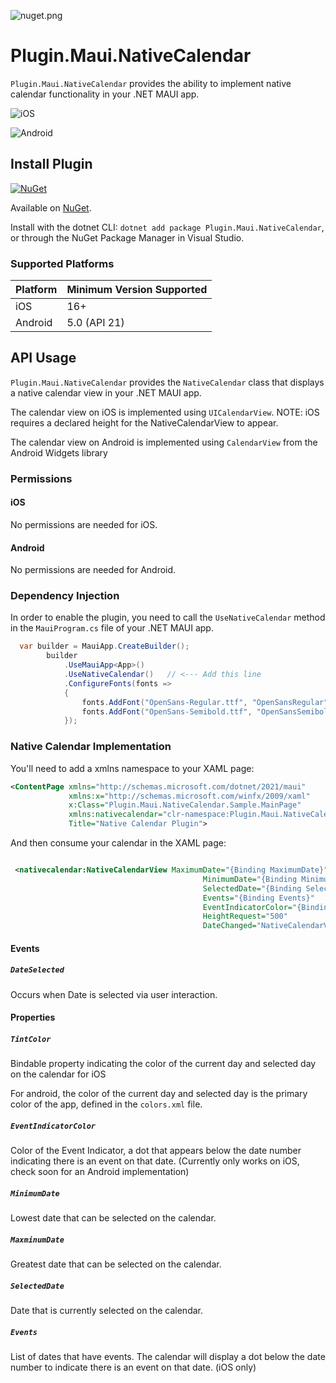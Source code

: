 ![nuget.png](https://raw.githubusercontent.com/edgiardina/Plugin.Maui.NativeCalendar/main/nuget.png)
# Plugin.Maui.NativeCalendar

`Plugin.Maui.NativeCalendar` provides the ability to implement native calendar functionality in your .NET MAUI app.


![iOS](https://raw.githubusercontent.com/edgiardina/Plugin.Maui.NativeCalendar/main/ios-example.png)

![Android](https://raw.githubusercontent.com/edgiardina/Plugin.Maui.NativeCalendar/main/android-example.png)

## Install Plugin

[![NuGet](https://img.shields.io/nuget/v/Plugin.Maui.NativeCalendar.svg?label=NuGet)](https://www.nuget.org/packages/Plugin.Maui.NativeCalendar/)

Available on [NuGet](http://www.nuget.org/packages/Plugin.Maui.NativeCalendar).

Install with the dotnet CLI: `dotnet add package Plugin.Maui.NativeCalendar`, or through the NuGet Package Manager in Visual Studio.

### Supported Platforms

| Platform | Minimum Version Supported |
|----------|---------------------------|
| iOS      | 16+                       |
| Android  | 5.0 (API 21)              |

## API Usage

`Plugin.Maui.NativeCalendar` provides the `NativeCalendar` class that displays a native calendar view in your .NET MAUI app. 

The calendar view on iOS is implemented using `UICalendarView`.  NOTE: iOS requires a declared height for the NativeCalendarView to appear.

The calendar view on Android is implemented using `CalendarView` from the Android Widgets library

### Permissions

#### iOS

No permissions are needed for iOS.

#### Android

No permissions are needed for Android.

### Dependency Injection

In order to enable the plugin, you need to call the `UseNativeCalendar` method in the `MauiProgram.cs` file of your .NET MAUI app.

```csharp
  var builder = MauiApp.CreateBuilder();
        builder
            .UseMauiApp<App>()
            .UseNativeCalendar()   // <--- Add this line
            .ConfigureFonts(fonts =>
            {
                fonts.AddFont("OpenSans-Regular.ttf", "OpenSansRegular");
                fonts.AddFont("OpenSans-Semibold.ttf", "OpenSansSemibold");
            });
```


### Native Calendar Implementation


You'll need to add a xmlns namespace to your XAML page:

```xml
<ContentPage xmlns="http://schemas.microsoft.com/dotnet/2021/maui"
             xmlns:x="http://schemas.microsoft.com/winfx/2009/xaml"
             x:Class="Plugin.Maui.NativeCalendar.Sample.MainPage"
             xmlns:nativecalendar="clr-namespace:Plugin.Maui.NativeCalendar;assembly=Plugin.Maui.NativeCalendar"
             Title="Native Calendar Plugin">
```

And then consume your calendar in the XAML page:

```xml

 <nativecalendar:NativeCalendarView MaximumDate="{Binding MaximumDate}"
                                           MinimumDate="{Binding MinimumDate}"
                                           SelectedDate="{Binding SelectedDate}"
                                           Events="{Binding Events}"
                                           EventIndicatorColor="{Binding EventIndicatorColor}"
                                           HeightRequest="500"
                                           DateChanged="NativeCalendarView_DateChanged" />
```

#### Events

##### `DateSelected`

Occurs when Date is selected via user interaction.

#### Properties

##### `TintColor`

Bindable property indicating the color of the current day and selected day on the calendar for iOS

For android, the color of the current day and selected day is the primary color of the app, defined in the `colors.xml` file.

##### `EventIndicatorColor`

Color of the Event Indicator, a dot that appears below the date number indicating there is an event on that date. (Currently only works on iOS, check soon for an Android implementation)

##### `MinimumDate`

Lowest date that can be selected on the calendar.

##### `MaxminumDate`

Greatest date that can be selected on the calendar.

##### `SelectedDate`

Date that is currently selected on the calendar.

##### `Events`

List of dates that have events. The calendar will display a dot below the date number to indicate there is an event on that date. (iOS only)
